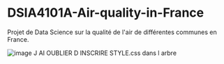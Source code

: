 # DSIA4101A-Air-quality-in-France
Projet de Data Science sur la qualité de l'air de différentes communes en France. 

![image](https://github.com/user-attachments/assets/3da9ee46-32cf-49c7-a5f6-a69309bf7b91)
J AI OUBLIER D INSCRIRE STYLE.css dans l arbre
